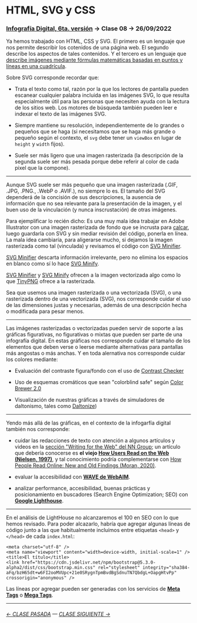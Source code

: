 # HTML, SVG y CSS

### [Infografía Digital, 6ta. versión](https://github.com/profesorfaco/dno075-2023-1#readme) → Clase 08 → 26/09/2022

Ya hemos trabajado con HTML, CSS y SVG. El primero es un lenguaje que nos permite describir los cotenidos de una página web. El segundo describe los aspectos de tales contenidos. Y el tercero es un lenguaje que [describe imágenes mediante fórmulas matemáticas basadas en puntos y líneas en una cuadrícula](https://www.adobe.com/cl/creativecloud/file-types/image/vector/svg-file.html). 

Sobre SVG corresponde recordar que:

- Trata el texto como tal, razón por la que los lectores de pantalla pueden escanear cualquier palabra incluida en las imágenes SVG, lo que resulta especialmente útil para las personas que necesiten ayuda con la lectura de los sitios web. Los motores de búsqueda también pueden leer e indexar el texto de las imágenes SVG.

- Siempre mantiene su resolución, independientemente de lo grandes o pequeños que se haga (si necesitamos que se haga más grande o pequeño según el contexto, el `svg` debe tener un `viewBox` en lugar de `height` y `width` fijos).

- Suele ser más ligero que una imagen rasterizada (la descripción de la segunda suele ser más pesada porque debe referir al color de cada pixel que la compone).
 
- - - - - - - - - -

Aunque SVG suele ser más pequeño que una imagen rasterizada (.GIF, .JPG, .PNG., .WebP o .AVIF.), no siempre lo es. El tamaño del SVG dependerá de la concisión de sus descripciones, la ausencia de información que no sea relevante para la presentación de la imagen, y el buen uso de la vinculación (y nunca inscrustación) de otras imágenes.

Para ejemplificar lo recién dicho: Es una muy mala idea trabajar en Adobe Illustrator con una imagen rasterizada de fondo que se incrusta para [calcar](https://helpx.adobe.com/cl/illustrator/using/image-trace.html), luego guardarla con SVG y sin mediar revisión del código, ponerla en línea. La mala idea cambiaría, para aligerarse mucho, si dejamos la imagen rasterizada como tal (vinculada) y revisamos el código con [SVG Minifier](https://www.svgminify.com/).

[SVG Minifier](https://www.svgminify.com/) descarta información irrelevante, pero no elimina los espacios en blanco como sí lo hace [SVG Minify](https://coderstoolbox.online/toolbox/svg-minify).

[SVG Minifier](https://www.svgminify.com/) y [SVG Minify](https://coderstoolbox.online/toolbox/svg-minify) ofrecen a la imagen vectorizada algo como lo que [TinyPNG](https://tinypng.com/) ofrece a la rasterizada.

Sea que usemos una imagen rasterizada o una vectorizada (SVG), o una rasterizada dentro de una vectorizada (SVG), nos corresponde cuidar el uso de las dimensiones justas y necesarias, además de una descripción hecha o modificada para pesar menos.

- - - - - - - - - -

Las imágenes rasterizadas o vectorizadas pueden servir de soporte a las gráficas figurativas, no figurativas o mixtas que pueden ser parte de una infografía digital. En estas gráficas nos corresponde cuidar el tamaño de los elementos que deben verse o leerse mediante alternativas para pantallas más angostas o más anchas. Y en toda alernativa nos corresponde cuidar los colores mediante: 

- Evaluación del contraste figura/fondo con el uso de [Contrast Checker](https://webaim.org/resources/contrastchecker/)
 
- Uso de esquemas cromáticos que sean "colorblind safe" según [Color Brewer 2.0](https://colorbrewer2.org/) 

- Visualización de nuestras gráficas a través de simuladores de daltonismo, tales como [Daltonize](https://chrome.google.com/webstore/detail/daltonize/obcnmdgpjakcffkcjnonpdlainhphpgh))

- - - - - - - - - -

Yendo más allá de las gráficas, en el contexto de la infogarfía digital también nos corresponde:

- cuidar las redacciones de texto con atención a algunos artículos y videos en la [sección "Writing for the Web" del NN Group](https://www.nngroup.com/topic/writing-web/); un artículo que debería conocerse es **el viejo [How Users Read on the Web (Nielsen, 1997)](https://www.nngroup.com/articles/how-users-read-on-the-web/)**, y tal conocimiento podría complementarse con [How People Read Online: New and Old Findings (Moran, 2020)](https://www.nngroup.com/articles/how-people-read-online/). 

- evaluar la accesibilidad con **[WAVE de WebAIM](https://wave.webaim.org/)**.

- analizar performance, accesibilidad, buenas prácticas y posicionamiento en buscadores (Search Engine Optimization; SEO) con **[Google Lighthouse](https://blog.interdominios.com/google-lighthouse/)**.

- - - - - - - - - -

En el análisis de LightHouse no alcanzaremos el 100 en SEO con lo que hemos revisado. Para poder alcazarlo, habría que agregar algunas líneas de código junto a las que habitualmente incluímos entre etiquetas `<head>` y `</head>` de cada `index.html`:

```
<meta charset="utf-8" />
<meta name="viewport" content="width=device-width, initial-scale=1" />
<title>El título</title>
<link href="https://cdn.jsdelivr.net/npm/bootstrap@5.3.0-alpha2/dist/css/bootstrap.min.css" rel="stylesheet" integrity="sha384-aFq/bzH65dt+w6FI2ooMVUpc+21e0SRygnTpmBvdBgSdnuTN7QbdgL+OapgHtvPp" crossorigin="anonymous" />
```

Las líneas por agregar pueden ser generadas con los servicios de **[Meta Tags](https://metatags.io/)** o **[Mega Tags](https://megatags.co/)**. 

- - - - - - - - - - - - -


###### [← CLASE PASADA](https://github.com/profesorfaco/dno075-2023-1/tree/main/clase-07) — [CLASE SIGUIENTE →](https://github.com/profesorfaco/dno075-2023-1/tree/main/clase-10) 

